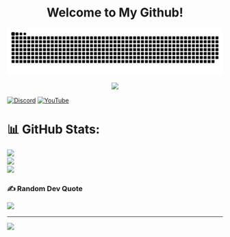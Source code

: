 
<div align="center">
  <h1> Welcome to My Github!</h1>
  <img src="https://github.com/Platane/snk/raw/output/github-contribution-grid-snake.svg"/>
</div>

<p align="center"> <img src="https://komarev.com/ghpvc/?username=Noctenz&color=blue"/></p>  

[![Discord](https://img.shields.io/badge/Discord-%237289DA.svg?logo=discord&logoColor=white)](https://discord.gg/https://discord.com/users/745500139736531006) [![YouTube](https://img.shields.io/badge/YouTube-%23FF0000.svg?logo=YouTube&logoColor=white)](https://youtube.com/@https://www.youtube.com/@noctenz) 
# 📊 GitHub Stats:
![](https://github-readme-stats.vercel.app/api?username=Noctenz&theme=default&hide_border=false&include_all_commits=false&count_private=false)<br/>
![](https://nirzak-streak-stats.vercel.app/?user=Noctenz&theme=default&hide_border=false)<br/>
![](https://github-readme-stats.vercel.app/api/top-langs/?username=Noctenz&theme=default&hide_border=false&include_all_commits=false&count_private=false&layout=compact)

### ✍️ Random Dev Quote
![](https://quotes-github-readme.vercel.app/api?type=horizontal&theme=radical)

---
[![](https://visitcount.itsvg.in/api?id=Noctenz&icon=0&color=0)](https://visitcount.itsvg.in)

<!-- Proudly created with GPRM ( https://gprm.itsvg.in ) -->
